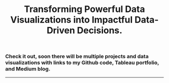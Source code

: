 <header>

<!--
  <<< Author notes: Course header >>>
  Include a 1280×640 image, course title in sentence case, and a concise description in emphasis.
  In your repository settings: enable template repository, add your 1280×640 social image, auto delete head branches.
  Add your open source license, GitHub uses MIT license.
-->

# Transforming Powerful Data Visualizations into Impactful Data-Driven Decisions. 

</header>

<!--
  <<< Author notes: Finish >>>
  Review what we learned, ask for feedback, provide next steps.
-->

### Check it out, soon there will be multiple projects and data visualizations with links to my Github code, Tableau portfolio, and Medium blog.

<footer>

<!--
  <<< Author notes: Footer >>>
  Add a link to get support, GitHub status page, code of conduct, license link.
-->

---

</footer>
